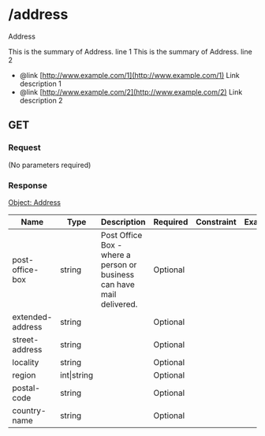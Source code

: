 # /address
Address

This is the summary of Address. line 1
This is the summary of Address. line 2

 * @link [http://www.example.com/1](http://www.example.com/1) Link description 1
 * @link [http://www.example.com/2](http://www.example.com/2) Link description 2


## GET


### Request
(No parameters required)

### Response
[Object: Address](schema/address.json)

| Name  | Type  | Description | Required | Constraint | Example |
|-------|-------|-------------|----------|-----------|---------| 
| post-office-box | string | Post Office Box - where a person or business can have mail delivered. | Optional |  |  |
| extended-address | string |  | Optional |  |  |
| street-address | string |  | Optional |  |  |
| locality | string |  | Optional |  |  |
| region | int&#124;string |  | Optional |  |  |
| postal-code | string |  | Optional |  |  |
| country-name | string |  | Optional |  |  |
               